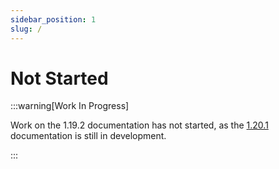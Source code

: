 ```yaml
---
sidebar_position: 1
slug: /
---
```


# Not Started

:::warning[Work In Progress]

Work on the 1.19.2 documentation has not started, as the [1.20.1](https://scsupercraft.github.io/jacks-economy/docs/1.20.1/about) documentation is still in development.

:::